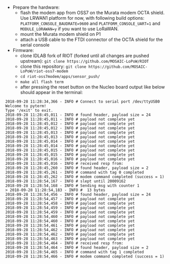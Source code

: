 - Prepare the hardware:
    - flash the modem app from OSS7 on the Murata modem OCTA shield. Use LRWAN1 platform for now, with following build options: `PLATFORM_CONSOLE_BAUDRATE=9600` and `PLATFORM_CONSOLE_UART=1` and `MODULE_LORAWAN=y` if you want to use LoRaWAN.
    - mount the Murata modem shield on P1
    - attach a USB cable to the FTDI connector of the OCTA shield for the serial console
- Firmware:
    - clone IDLAB fork of RIOT (forked until all changes are pushed upstream): `git clone https://github.com/MOSAIC-LoPoW/RIOT`
    - clone this repository: `git clone https://github.com/MOSAIC-LoPoW/riot-oss7-modem`
    - `cd riot-oss7modem/apps/sensor_push/`
    - `make all flash term`
    - after pressing the reset button on the Nucleo board output like below should appear in the terminal: 
```
2018-09-28 11:28:34,366 - INFO # Connect to serial port /dev/ttyUSB0
Welcome to pyterm!
Type '/exit' to exit.
2018-09-28 11:28:45,011 - INFO # found header, payload size = 24
2018-09-28 11:28:45,011 - INFO # payload not complete yet
2018-09-28 11:28:45,012 - INFO # payload not complete yet
2018-09-28 11:28:45,012 - INFO # payload not complete yet
2018-09-28 11:28:45,013 - INFO # payload not complete yet
2018-09-28 11:28:45,013 - INFO # payload not complete yet
2018-09-28 11:28:45,014 - INFO # payload not complete yet
2018-09-28 11:28:45,014 - INFO # payload not complete yet
2018-09-28 11:28:45,015 - INFO # payload not complete yet
2018-09-28 11:28:45,015 - INFO # payload not complete yet
2018-09-28 11:28:45,016 - INFO # payload not complete yet
2018-09-28 11:28:45,016 - INFO # received resp from: 
2018-09-28 11:28:45,260 - INFO # found header, payload size = 2
2018-09-28 11:28:45,261 - INFO # command with tag 0 completed
2018-09-28 11:28:45,262 - INFO # modem command completed (success = 1)
2018-09-28 11:28:54,167 - INFO # slept until 20009162
2018-09-28 11:28:54,168 - INFO # Sending msg with counter 1
> 2018-09-28 11:28:54,183 - INFO #  13 bytes
2018-09-28 11:28:54,456 - INFO # found header, payload size = 24
2018-09-28 11:28:54,457 - INFO # payload not complete yet
2018-09-28 11:28:54,458 - INFO # payload not complete yet
2018-09-28 11:28:54,459 - INFO # payload not complete yet
2018-09-28 11:28:54,459 - INFO # payload not complete yet
2018-09-28 11:28:54,460 - INFO # payload not complete yet
2018-09-28 11:28:54,460 - INFO # payload not complete yet
2018-09-28 11:28:54,461 - INFO # payload not complete yet
2018-09-28 11:28:54,462 - INFO # payload not complete yet
2018-09-28 11:28:54,462 - INFO # payload not complete yet
2018-09-28 11:28:54,463 - INFO # payload not complete yet
2018-09-28 11:28:54,464 - INFO # received resp from: 
2018-09-28 11:28:54,464 - INFO # found header, payload size = 2
2018-09-28 11:28:54,465 - INFO # command with tag 1 completed
2018-09-28 11:28:54,466 - INFO # modem command completed (success = 1)

```